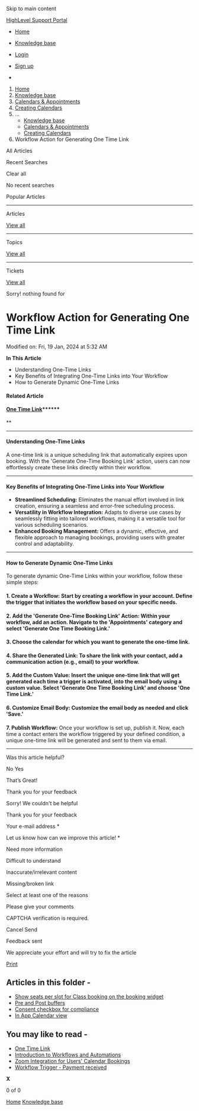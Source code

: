 Skip to main content

[ HighLevel Support Portal ](https://help.gohighlevel.com)

  * [ Home ](/support/home)
  * [ Knowledge base ](/support/solutions)

  * [Login](/support/login)
  * [Sign up](/support/signup)
  * 

  1. [Home](/support/home)
  2. [Knowledge base](/support/solutions)
  3. [Calendars & Appointments](/support/solutions/48000449585)
  4. [Creating Calendars](/support/solutions/folders/48000666396)
  5. ... 
     * [Knowledge base](/support/solutions)
     * [Calendars & Appointments](/support/solutions/48000449585)
     * [Creating Calendars](/support/solutions/folders/48000666396)
  6. Workflow Action for Generating One Time Link

All  Articles 

Recent Searches

Clear all

No recent searches

Popular Articles

* * *

Articles

[View all](/support/search/solutions)

* * *

Topics

[View all](/support/search/topics)

* * *

Tickets

[View all](/support/search/tickets)

Sorry! nothing found for   

# Workflow Action for Generating One Time Link

Modified on: Fri, 19 Jan, 2024 at 5:32 AM

**In This Article**

  * Understanding One-Time Links
  * Key Benefits of Integrating One-Time Links into Your Workflow
  * How to Generate Dynamic One-Time Links

####   

#### **Related Article**

#### **[](https://help.leadconnectorhq.com/en/support/solutions/articles/155000001517)**[](https://help.leadconnectorhq.com/en/support/solutions/articles/155000001517)[](https://help.leadconnectorhq.com/en/support/solutions/articles/155000001517)[One Time Link](https://help.gohighlevel.com/en/support/solutions/articles/155000001692)**[](https://help.leadconnectorhq.com/en/support/solutions/articles/155000001517)[](https://help.leadconnectorhq.com/en/support/solutions/articles/155000001517)****  
**

* * *

#### **Understanding One-Time Links**

A one-time link is a unique scheduling link that automatically expires upon booking. With the 'Generate One-Time Booking Link' action, users can now effortlessly create these links directly within their workflow.

* * *

#### **Key Benefits of Integrating One-Time Links into Your Workflow**

  * **Streamlined Scheduling:** Eliminates the manual effort involved in link creation, ensuring a seamless and error-free scheduling process.
  * **Versatility in Workflow Integration:** Adapts to diverse use cases by seamlessly fitting into tailored workflows, making it a versatile tool for various scheduling scenarios.
  * **Enhanced Booking Management:** Offers a dynamic, effective, and flexible approach to managing bookings, providing users with greater control and adaptability.

* * *

#### **How to Generate Dynamic One-Time Links**

To generate dynamic One-Time Links within your workflow, follow these simple steps:

#### **1\. Create a Workflow:** Start by creating a workflow in your account. Define the trigger that initiates the workflow based on your specific needs.

#### **2\. Add the 'Generate One-Time Booking Link' Action:** Within your workflow, add an action. Navigate to the 'Appointments' category and select 'Generate One Time Booking Link.'

#### **3\. Choose the calendar** for which you want to generate the one-time link.

#### **4\. Share the Generated Link:** To share the link with your contact, add a communication action (e.g., email) to your workflow.

#### **5\. Add the Custom Value:** Insert the unique one-time link that will get generated each time a trigger is activated, into the email body using a custom value. Select 'Generate One Time Booking Link' and choose 'One Time Link.'

#### **6\. Customize Email Body:** Customize the email body as needed and click 'Save.'

####   
**7\. Publish Workflow:** Once your workflow is set up, publish it. Now, each time a contact enters the workflow triggered by your defined condition, a unique one-time link will be generated and sent to them via email.

* * *

Was this article helpful?

No  Yes 

That’s Great!

Thank you for your feedback

Sorry! We couldn't be helpful

Thank you for your feedback

Your e-mail address *

Let us know how can we improve this article! *

Need more information 

Difficult to understand 

Inaccurate/irrelevant content 

Missing/broken link 

Select at least one of the reasons 

Please give your comments 

CAPTCHA verification is required. 

Cancel  Send 

Feedback sent

We appreciate your effort and will try to fix the article

[Print](javascript:print\(\))

## Articles in this folder -

  * [Show seats per slot for Class booking on the booking widget](/support/solutions/articles/155000000956-show-seats-per-slot-for-class-booking-on-the-booking-widget)
  * [Pre and Post buffers](/support/solutions/articles/155000001019-pre-and-post-buffers)
  * [Consent checkbox for compliance](/support/solutions/articles/155000001032-consent-checkbox-for-compliance)
  * [In App Calendar view](/support/solutions/articles/155000001202-in-app-calendar-view)

## You may like to read -

  * [One Time Link](/support/solutions/articles/155000001692-one-time-link)
  * [Introduction to Workflows and Automations](/support/solutions/articles/155000002445-introduction-to-workflows-and-automations)
  * [Zoom Integration for Users' Calendar Bookings](/support/solutions/articles/48001179593-zoom-integration-for-users-calendar-bookings)
  * [Workflow Trigger - Payment received](/support/solutions/articles/48001238334-workflow-trigger-payment-received)

**X**

0 of 0 []()

[Home](/support/home) [Knowledge base](/support/solutions)
